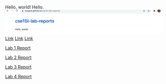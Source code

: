 Hello, world!
Hello.
![Image](2022-01-13.png)
[Link](https://github.com/iroque4/cse15l-lab-reports.git)
[Link](webpage.md)
[Link](https://iroque4.github.io/cse15l-lab-reports/webpage.md)

[Lab 1 Report](https://iroque4.github.io/cse15l-lab-reports/lab-report-1-week-2)

[Lab 2 Report](https://iroque4.github.io/cse15l-lab-reports/lab-report-2-week-4)

[Lab 3 Report](https://iroque4.github.io/cse15l-lab-reports/lab-report-3-week-6)

[Lab 4 Report](https://iroque4.github.io/cse15l-lab-reports/lab-report-4-week-8)